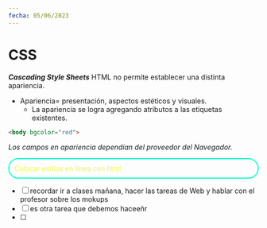 ```yaml
---
fecha: 05/06/2023
---
```

# CSS
_**Cascading Style Sheets**_
HTML no permite establecer una distinta apariencia. 
- Apariencia= presentación, aspectos estéticos y visuales.
	- La apariencia se logra agregando atributos a las etiquetas existentes.
```html
<body bgcolor="red">
```
*Los campos en apariencia dependían del proveedor del Navegador.*
<p style="color:#F0F450;border-width: 2px;border-style: solid;border-color: rgba(0,255,200,80); border-radius: 20px; padding: 10px">
Colocar estilos en línea con html
</p>



- [ ] recordar ir a clases mañana, hacer las tareas de Web y hablar con el profesor sobre los mokups
- [ ] es otra tarea que debemos haceeñr
- [ ] 
